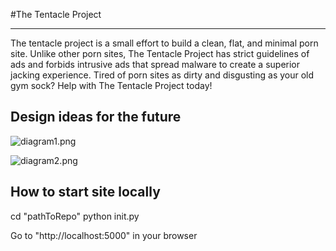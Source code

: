 #The Tentacle Project

---------------------

The tentacle project is a small effort to build a clean, flat, and minimal porn site. Unlike other porn sites, The Tentacle Project has strict guidelines of ads
and forbids intrusive ads that spread malware to create a superior jacking experience. Tired of porn sites as dirty and disgusting as your old gym sock? Help with The Tentacle Project today!  

## Design ideas for the future

![diagram1.png](https://raw.githubusercontent.com/mypetbirdrules/tentacles/master/diagram.png)

![diagram2.png](https://raw.githubusercontent.com/mypetbirdrules/tentacles/master/diagram2.png)

## How to start site locally

  cd "pathToRepo"
  python init.py

Go to "http://localhost:5000" in your browser
